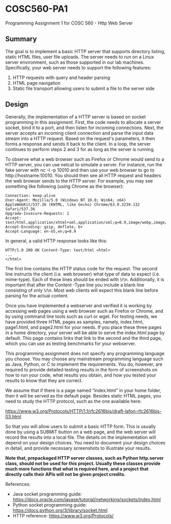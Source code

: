 # COSC560-PA1
Programming Assignment 1 for COSC 560 - Http Web Server

## Summary
The goal is to implement a basic HTTP server that supports directory listing, static HTML files, user file uploads. The server needs to run on a Linux server environment, such as those supported in our lab machines. Specifically, your web server needs to support the following features:
1. HTTP requests with query and header parsing
2. HTML page navigation
3. Static file transport allowing users to submit a file to the server side

## Design
Generally, the implementation of a HTTP server is based on socket programming in this assignment. First, the code needs to allocate a server socket, bind it to a port, and then listen for incoming connections. Next, the server accepts an incoming client connection and parse the input data stream into a HTTP request. Based on the request's parameters, it then forms a response and sends it back to the client. In a loop, the server continues to perform steps 2 and 3 for as long as the server is running.

To observe what a web browser such as Firefox or Chrome would send to a HTTP server, you can use netcat to simulate a server. For instance, run the fake server with nc -l -p 10010 and then use your web browser to go to http://hostname:10010. You should then see all HTTP request and headers the web browser sends to the HTTP server. For example, you may see something like following (using Chrome as the browser):

```
Connection: keep-alive
User-Agent: Mozilla/5.0 (Windows NT 10.0; Win64; x64) AppleWebKit/537.36 (KHTML, like Gecko) Chrome/63.0.3239.132 Safari/537.36
Upgrade-Insecure-Requests: 1
Accept: text/html,application/xhtml+xml,application/xml;q=0.9,image/webp,image/apng,*/*;q=0.8 Accept-Encoding: gzip, deflate, br
Accept-Language: en-US,en;q=0.9
```

In general, a valid HTTP response looks like this:

```
HTTP/1.0 200 OK Content-Type: text/html <html>
...
</html>
```

The first line contains the HTTP status code for the request. The second line instructs the client (i.e. web browser) what type of data to expect (i.e. mime-type). Each of these lines should be ended with \r\n. Additionally, it is important that after the Content -Type line you include a blank line consisting of only \r\n. Most web clients will expect this blank line before parsing for the actual content.

Once you have implemented a webserver and verified it is working by accessing web pages using a web browser such as Firefox or Chrome, and by using command line tools such as curl or wget. For testing needs, we have provided three HTML pages as samples, namely, index.html, page1.html, and page2.html for your needs. If you place these three pages in a home directory, your server will be able to serve the index.html page by default. This page contains links that link to the second and the third page, which you can use as testing benchmarks for your webserver.

This programming assignment does not specify any programming language you choose. You may choose any mainstream programming language such as Java, Python, or C to implement the requirements. You do, however, are required to provide detailed testing results in the form of screenshots on how to run your code, what results you obtain, and how you tested your results to know that they are correct.

We assume that if there is a page named “index.html” in your home folder, then it will be served as the default page. Besides static HTML pages, you need to study the HTTP protocol, such as the one available here:

https://www.w3.org/Protocols/HTTP/1.1/rfc2616bis/draft-lafon-rfc2616bis-03.html

So that you will allow users to submit a basic HTTP form. This is usually done by using a SUBMIT button on a web page, and the web server will record the results into a local file. The details on the implementation will depend on your design choices. You need to document your design choices in detail, and provide necessary screenshots to illustrate your results.

**Note that, prepackaged HTTP server classes, such as Python http.server class, should not be used for this project. Usually these classes provide much more functions that what is required here, and a project that directly calls their APIs will not be given project credits.**

References:

* Java socket programming guide: https://docs.oracle.com/javase/tutorial/networking/sockets/index.html 
* Python socket programming guide: https://docs.python.org/3/library/socket.html
* HTTP reference: https://www.w3.org/Protocols/